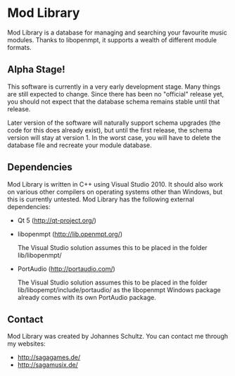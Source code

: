 Mod Library
===========

Mod Library is a database for managing and searching your favourite music
modules. Thanks to libopenmpt, it supports a wealth of different module formats.

Alpha Stage!
------------

This software is currently in a very early development stage. Many things are
still expected to change. Since there has been no "official" release yet, you
should not expect that the database schema remains stable until that release.

Later version of the software will naturally support schema upgrades (the code
for this does already exist), but until the first release, the schema version
will stay at version 1. In the worst case, you will have to delete the database
file and recreate your module database.  

Dependencies
------------

Mod Library is written in C++ using Visual Studio 2010. It should also work on
various other compilers on operating systems other than Windows, but this is
currently untested.
Mod Library has the following external dependencies:

 -  Qt 5 (http://qt-project.org/)
 
 -  libopenmpt (http://lib.openmpt.org/)
 
    The Visual Studio solution assumes this to be placed in the folder
    lib/libopenmpt/

 -  PortAudio (http://portaudio.com/)
 
    The Visual Studio solution assumes this to be placed in the folder
    lib/libopempt/include/portaudio/ as the libopenmpt Windows package already
    comes with its own PortAudio package.

Contact
-------

Mod Library was created by Johannes Schultz.
You can contact me through my websites:
 -  http://sagagames.de/
 -  http://sagamusix.de/